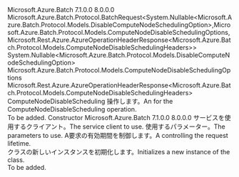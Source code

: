 <Type Name="ComputeNodeDisableSchedulingBatchRequest" FullName="Microsoft.Azure.Batch.Protocol.BatchRequests.ComputeNodeDisableSchedulingBatchRequest">
  <TypeSignature Language="C#" Value="public class ComputeNodeDisableSchedulingBatchRequest : Microsoft.Azure.Batch.Protocol.BatchRequest&lt;Nullable&lt;Microsoft.Azure.Batch.Protocol.Models.DisableComputeNodeSchedulingOption&gt;,Microsoft.Azure.Batch.Protocol.Models.ComputeNodeDisableSchedulingOptions,Microsoft.Rest.Azure.AzureOperationHeaderResponse&lt;Microsoft.Azure.Batch.Protocol.Models.ComputeNodeDisableSchedulingHeaders&gt;&gt;" />
  <TypeSignature Language="ILAsm" Value=".class public auto ansi beforefieldinit ComputeNodeDisableSchedulingBatchRequest extends Microsoft.Azure.Batch.Protocol.BatchRequest`3&lt;valuetype System.Nullable`1&lt;valuetype Microsoft.Azure.Batch.Protocol.Models.DisableComputeNodeSchedulingOption&gt;, class Microsoft.Azure.Batch.Protocol.Models.ComputeNodeDisableSchedulingOptions, class Microsoft.Rest.Azure.AzureOperationHeaderResponse`1&lt;class Microsoft.Azure.Batch.Protocol.Models.ComputeNodeDisableSchedulingHeaders&gt;&gt;" />
  <TypeSignature Language="DocId" Value="T:Microsoft.Azure.Batch.Protocol.BatchRequests.ComputeNodeDisableSchedulingBatchRequest" />
  <TypeSignature Language="VB.NET" Value="Public Class ComputeNodeDisableSchedulingBatchRequest&#xA;Inherits BatchRequest(Of Nullable(Of DisableComputeNodeSchedulingOption), ComputeNodeDisableSchedulingOptions, AzureOperationHeaderResponse(Of ComputeNodeDisableSchedulingHeaders))" />
  <TypeSignature Language="F#" Value="type ComputeNodeDisableSchedulingBatchRequest = class&#xA;    inherit BatchRequest&lt;Nullable&lt;DisableComputeNodeSchedulingOption&gt;, ComputeNodeDisableSchedulingOptions, AzureOperationHeaderResponse&lt;ComputeNodeDisableSchedulingHeaders&gt;&gt;" />
  <AssemblyInfo>
    <AssemblyName>Microsoft.Azure.Batch</AssemblyName>
    <AssemblyVersion>7.1.0.0</AssemblyVersion>
    <AssemblyVersion>8.0.0.0</AssemblyVersion>
  </AssemblyInfo>
  <Base>
    <BaseTypeName>Microsoft.Azure.Batch.Protocol.BatchRequest&lt;System.Nullable&lt;Microsoft.Azure.Batch.Protocol.Models.DisableComputeNodeSchedulingOption&gt;,Microsoft.Azure.Batch.Protocol.Models.ComputeNodeDisableSchedulingOptions,Microsoft.Rest.Azure.AzureOperationHeaderResponse&lt;Microsoft.Azure.Batch.Protocol.Models.ComputeNodeDisableSchedulingHeaders&gt;&gt;</BaseTypeName>
    <BaseTypeArguments>
      <BaseTypeArgument TypeParamName="TBody">System.Nullable&lt;Microsoft.Azure.Batch.Protocol.Models.DisableComputeNodeSchedulingOption&gt;</BaseTypeArgument>
      <BaseTypeArgument TypeParamName="TOptions">Microsoft.Azure.Batch.Protocol.Models.ComputeNodeDisableSchedulingOptions</BaseTypeArgument>
      <BaseTypeArgument TypeParamName="TResponse">Microsoft.Rest.Azure.AzureOperationHeaderResponse&lt;Microsoft.Azure.Batch.Protocol.Models.ComputeNodeDisableSchedulingHeaders&gt;</BaseTypeArgument>
    </BaseTypeArguments>
  </Base>
  <Interfaces />
  <Docs>
    <summary>
            <span data-ttu-id="4dd49-101"><see cref="T:Microsoft.Azure.Batch.Protocol.IBatchRequest" /> ComputeNodeDisableScheduling 操作します。</span><span class="sxs-lookup"><span data-stu-id="4dd49-101">An <see cref="T:Microsoft.Azure.Batch.Protocol.IBatchRequest" /> for the ComputeNodeDisableScheduling operation.</span></span>
            </summary>
    <remarks>To be added.</remarks>
  </Docs>
  <Members>
    <Member MemberName=".ctor">
      <MemberSignature Language="C#" Value="public ComputeNodeDisableSchedulingBatchRequest (Microsoft.Azure.Batch.Protocol.BatchServiceClient serviceClient, Nullable&lt;Microsoft.Azure.Batch.Protocol.Models.DisableComputeNodeSchedulingOption&gt; parameters, System.Threading.CancellationToken cancellationToken);" />
      <MemberSignature Language="ILAsm" Value=".method public hidebysig specialname rtspecialname instance void .ctor(class Microsoft.Azure.Batch.Protocol.BatchServiceClient serviceClient, valuetype System.Nullable`1&lt;valuetype Microsoft.Azure.Batch.Protocol.Models.DisableComputeNodeSchedulingOption&gt; parameters, valuetype System.Threading.CancellationToken cancellationToken) cil managed" />
      <MemberSignature Language="DocId" Value="M:Microsoft.Azure.Batch.Protocol.BatchRequests.ComputeNodeDisableSchedulingBatchRequest.#ctor(Microsoft.Azure.Batch.Protocol.BatchServiceClient,System.Nullable{Microsoft.Azure.Batch.Protocol.Models.DisableComputeNodeSchedulingOption},System.Threading.CancellationToken)" />
      <MemberSignature Language="F#" Value="new Microsoft.Azure.Batch.Protocol.BatchRequests.ComputeNodeDisableSchedulingBatchRequest : Microsoft.Azure.Batch.Protocol.BatchServiceClient * Nullable&lt;Microsoft.Azure.Batch.Protocol.Models.DisableComputeNodeSchedulingOption&gt; * System.Threading.CancellationToken -&gt; Microsoft.Azure.Batch.Protocol.BatchRequests.ComputeNodeDisableSchedulingBatchRequest" Usage="new Microsoft.Azure.Batch.Protocol.BatchRequests.ComputeNodeDisableSchedulingBatchRequest (serviceClient, parameters, cancellationToken)" />
      <MemberType>Constructor</MemberType>
      <AssemblyInfo>
        <AssemblyName>Microsoft.Azure.Batch</AssemblyName>
        <AssemblyVersion>7.1.0.0</AssemblyVersion>
        <AssemblyVersion>8.0.0.0</AssemblyVersion>
      </AssemblyInfo>
      <Parameters>
        <Parameter Name="serviceClient" Type="Microsoft.Azure.Batch.Protocol.BatchServiceClient" />
        <Parameter Name="parameters" Type="System.Nullable&lt;Microsoft.Azure.Batch.Protocol.Models.DisableComputeNodeSchedulingOption&gt;" />
        <Parameter Name="cancellationToken" Type="System.Threading.CancellationToken" />
      </Parameters>
      <Docs>
        <param name="serviceClient"><span data-ttu-id="4dd49-102">サービスを使用するクライアント。</span><span class="sxs-lookup"><span data-stu-id="4dd49-102">The service client to use.</span></span></param>
        <param name="parameters"><span data-ttu-id="4dd49-103">使用するパラメーター。</span><span class="sxs-lookup"><span data-stu-id="4dd49-103">The parameters to use.</span></span></param>
        <param name="cancellationToken"><span data-ttu-id="4dd49-104">A<see cref="T:System.Threading.CancellationToken" />要求の有効期間を制御します。</span><span class="sxs-lookup"><span data-stu-id="4dd49-104">A <see cref="T:System.Threading.CancellationToken" /> controlling the request lifetime.</span></span></param>
        <summary>
            <span data-ttu-id="4dd49-105"><see cref="T:Microsoft.Azure.Batch.Protocol.BatchRequests.ComputeNodeDisableSchedulingBatchRequest" /> クラスの新しいインスタンスを初期化します。</span><span class="sxs-lookup"><span data-stu-id="4dd49-105">Initializes a new instance of the <see cref="T:Microsoft.Azure.Batch.Protocol.BatchRequests.ComputeNodeDisableSchedulingBatchRequest" /> class.</span></span>
            </summary>
        <remarks>To be added.</remarks>
      </Docs>
    </Member>
  </Members>
</Type>